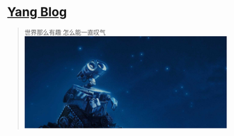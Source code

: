 [Yang Blog](https://ywwill.github.io/)
================================

> 世界那么有趣 怎么能一直叹气
[![](/img/about-bg-walle.jpg)](https://ywwill.github.io)